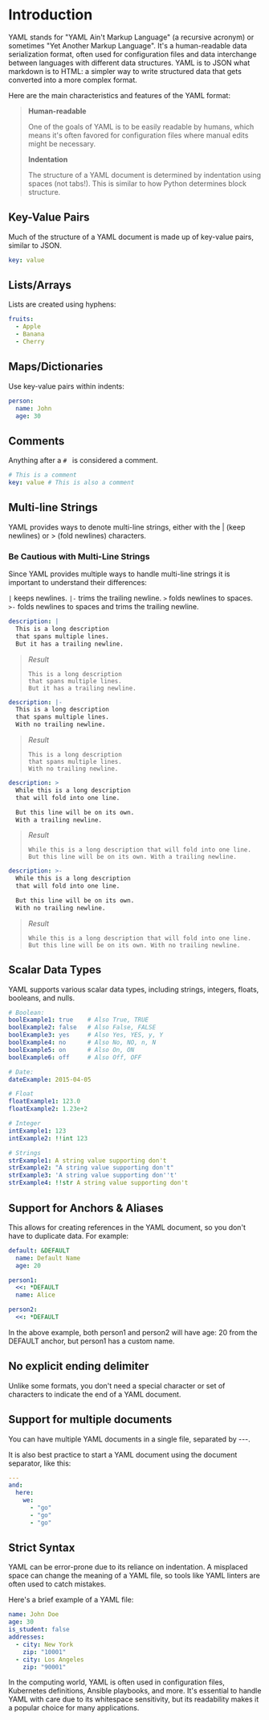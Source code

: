 # Introduction

YAML stands for "YAML Ain't Markup Language" (a recursive acronym) or sometimes "Yet Another Markup Language". It's a human-readable data serialization format, often used for configuration files and data interchange between languages with different data structures. YAML is to JSON what markdown is to HTML: a simpler way to write structured data that gets converted into a more complex format.

Here are the main characteristics and features of the YAML format:

> **Human-readable**
>
> One of the goals of YAML is to be easily readable by humans, which means it's often favored for configuration files where manual edits might be necessary.
>
> **Indentation**
>
> The structure of a YAML document is determined by indentation using spaces (not tabs!). This is similar to how Python determines block structure.

## Key-Value Pairs

Much of the structure of a YAML document is made up of key-value pairs, similar to JSON.

```yaml
key: value
```

## Lists/Arrays

Lists are created using hyphens:

```yaml
fruits:
  - Apple
  - Banana
  - Cherry
```

## Maps/Dictionaries

Use key-value pairs within indents:

```yaml
person:
  name: John
  age: 30
```

## Comments

Anything after a `# ` is considered a comment.

```yaml
# This is a comment
key: value # This is also a comment
```

## Multi-line Strings

YAML provides ways to denote multi-line strings, either with the | (keep newlines) or > (fold newlines) characters.

### Be Cautious with Multi-Line Strings

Since YAML provides multiple ways to handle multi-line strings it is important to understand their differences:

`|` keeps newlines.
`|-` trims the trailing newline.
`>` folds newlines to spaces.
`>-` folds newlines to spaces and trims the trailing newline.

```yaml
description: |
  This is a long description
  that spans multiple lines.
  But it has a trailing newline.
```

> *Result*
>
> ```text
> This is a long description
> that spans multiple lines.
> But it has a trailing newline.
>
> ```

```yaml
description: |-
  This is a long description
  that spans multiple lines.
  With no trailing newline.
```

> *Result*
>
> ```text
> This is a long description
> that spans multiple lines.
> With no trailing newline.
> ```

```yaml
description: >
  While this is a long description
  that will fold into one line.

  But this line will be on its own.
  With a trailing newline.
```

> *Result*
>
> ```Text
> While this is a long description that will fold into one line.
> But this line will be on its own. With a trailing newline.
>
> ```

```yaml
description: >-
  While this is a long description
  that will fold into one line.

  But this line will be on its own.
  With no trailing newline.
```

> *Result*
>
> ```text
> While this is a long description that will fold into one line.
> But this line will be on its own. With no trailing newline.
> ```

## Scalar Data Types

YAML supports various scalar data types, including strings, integers, floats, booleans, and nulls.

```yaml
# Boolean:
boolExample1: true    # Also True, TRUE
boolExample2: false   # Also False, FALSE
boolExample3: yes     # Also Yes, YES, y, Y
boolExample4: no      # Also No, NO, n, N
boolExample5: on      # Also On, ON
boolExample6: off     # Also Off, OFF

# Date:
dateExample: 2015-04-05

# Float
floatExample1: 123.0
floatExample2: 1.23e+2

# Integer
intExample1: 123
intExample2: !!int 123

# Strings
strExample1: A string value supporting don't
strExample2: "A string value supporting don't"
strExample3: 'A string value supporting don''t'
strExample4: !!str A string value supporting don't
```

## Support for Anchors & Aliases

This allows for creating references in the YAML document, so you don't have to duplicate data. For example:

```yaml
default: &DEFAULT
  name: Default Name
  age: 20

person1:
  <<: *DEFAULT
  name: Alice

person2:
  <<: *DEFAULT
```

In the above example, both person1 and person2 will have age: 20 from the DEFAULT anchor, but person1 has a custom name.

## No explicit ending delimiter

Unlike some formats, you don't need a special character or set of characters to indicate the end of a YAML document.

## Support for multiple documents

You can have multiple YAML documents in a single file, separated by ---.

It is also best practice to start a YAML document using the document separator, like this:

```yaml
---
and:
  here:
    we:
      - "go"
      - "go"
      - "go"
```

## Strict Syntax

YAML can be error-prone due to its reliance on indentation. A misplaced space can change the meaning of a YAML file, so tools like YAML linters are often used to catch mistakes.

Here's a brief example of a YAML file:

```yaml
name: John Doe
age: 30
is_student: false
addresses:
  - city: New York
    zip: "10001"
  - city: Los Angeles
    zip: "90001"
```

In the computing world, YAML is often used in configuration files, Kubernetes definitions, Ansible playbooks, and more. It's essential to handle YAML with care due to its whitespace sensitivity, but its readability makes it a popular choice for many applications.
